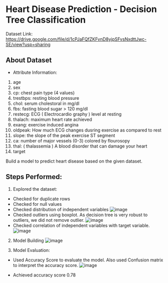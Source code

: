 # Heart Disease Prediction - Decision Tree Classification

Dataset Link: https://drive.google.com/file/d/1cPJaFQfZKFvnD8yjpSFvsNxdttJwc-SE/view?usp=sharing

## About Dataset
* Attribute Information:
1. age
2. sex
3. cp: chest pain type (4 values)
4. trestbps: resting blood pressure
5. chol: serum cholestoral in mg/dl
6. fbs: fasting blood sugar > 120 mg/dl
7. restecg: ECG ( Electrocardio graphy ) level at resting
8. thalach: maximum heart rate achieved
9. exang: exercise induced angina
10. oldpeak: How much ECG changes dusring exercise as compared to rest
11. slope: the slope of the peak exercise ST segment
12. ca: number of major vessels (0-3) colored by flourosopy
13. thal: ( thalassemia ) A blood disorder that can damage your heart
14. target

Build a model to predict heart disease based on the given dataset.

## Steps Performed:
1. Explored the dataset:
* Checked for duplicate rows
* Checked for null values
* Checked distribution of independent variables
  ![image](https://github.com/user-attachments/assets/31bceda1-a855-42a7-a7b3-8dcc129bcc29)
* Checked outliers using boxplot. As decision tree is very robust to outliers, we did not remove outlier.
  ![image](https://github.com/user-attachments/assets/e088537c-957f-4d06-9813-a5784f4b34e0)
* Checked correlation of independent variables with target variable.
  ![image](https://github.com/user-attachments/assets/9f7fcdf9-7298-49e4-8cf4-c3772b2584f3)
2. Model Building
  ![image](https://github.com/user-attachments/assets/d2de7bd7-732e-4cdc-9f88-f568fd1e66f9)

3. Model Evaluation:
* Used Accuracy Score to evaluate the model. Also used Confusion matrix to interpret the accuracy score.
  ![image](https://github.com/user-attachments/assets/c1edbff9-e09d-4d7a-a9c4-e4dfb95215a4)

* Achieved accuracy score 0.78
